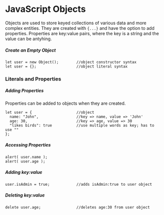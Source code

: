 # JavaScript Objects
Objects are used to store keyed collections of various data and more complex entities. They are created with ```{...}``` and have the option to add properties. Properties are key:value pairs, where the key is a string and the value can be antyhing. 

##### Create an Empty Object
    let user = new Object();        //object constructor syntax
    let user = {};                  //object literal syntax
    
### Literals and Properties
##### Adding Properties
Properties can be added to objects when they are created. 

    let user = {                    //object
      name: "John",                 //key => name, value => 'John'
      age: 30,                      //key => age, value => 30
      "likes birds": true           //use multiple words as key; has to use ""
    };    
##### Accessing Properties
    alert( user.name );
    alert( user.age );
##### Adding key:value
    user.isAdmin = true;            //adds isAdmin:true to user object
##### Deleting key:value
    delete user.age;                //deletes age:30 from user object
    
